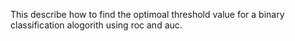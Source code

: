 This describe how to find the optimoal threshold value for a binary classification alogorith using roc and auc.
